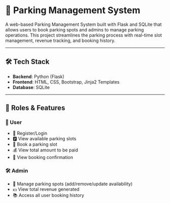 # 🚗 Parking Management System

A web-based Parking Management System built with Flask and SQLite that allows users to book parking spots and admins to manage parking operations. This project streamlines the parking process with real-time slot management, revenue tracking, and booking history.

---

## 🛠️ Tech Stack

- **Backend**: Python (Flask)
- **Frontend**: HTML, CSS, Bootstrap, Jinja2 Templates
- **Database**: SQLite

---

## 👥 Roles & Features

### 👤 User

- 🔐 Register/Login
- 🅿️ View available parking slots
- 📆 Book a parking slot
- 💰 View total amount to be paid
- 📜 View booking confirmation

### 🛠️ Admin

- 🧾 Manage parking spots (add/remove/update availability)
- 💵 View total revenue generated
- 📚 Access all user booking history
